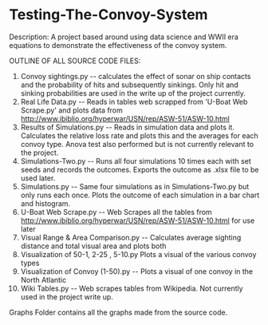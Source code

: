 # Testing-The-Convoy-System
Description:
A project based around using data science and WWII era equations to demonstrate the effectiveness of the convoy system. 

OUTLINE OF ALL SOURCE CODE FILES:

1. Convoy sightings.py -- calculates the effect of sonar on ship contacts and the probability of hits and subsequently sinkings. Only hit and sinking probabilities are used in the write up of the project currently. 
2. Real Life Data.py -- Reads in tables web scrapped from 'U-Boat Web Scrape.py' and plots data from http://www.ibiblio.org/hyperwar/USN/rep/ASW-51/ASW-10.html
3. Results of Simulations.py -- Reads in simulation data and plots it. Calculates the relative loss rate and plots this and the averages for each convoy type. Anova test also performed but is not currently relevant to the project.
4. Simulations-Two.py -- Runs all four simulations 10 times each with set seeds and records the outcomes. Exports the outcome as .xlsx file to be used later.
5. Simulations.py -- Same four simulations as in Simulations-Two.py but only runs each once. Plots the outcome of each simulation in a bar chart and histogram.
6. U-Boat Web Scrape.py -- Web Scrapes all the tables from http://www.ibiblio.org/hyperwar/USN/rep/ASW-51/ASW-10.html for use later
7. Visual Range & Area Comparison.py -- Calculates average sighting distance and total visual area and plots both
8. Visualization of 50-1, 2-25 , 5-10.py Plots a visual of the various convoy types
9. Visualization of Convoy (1-50).py -- Plots a visual of one convoy in the North Atlantic
10. Wiki Tables.py -- Web scrapes tables from Wikipedia. Not currently used in the project write up.

Graphs Folder contains all the graphs made from the source code.
